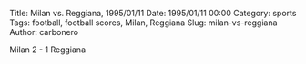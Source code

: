 Title: Milan vs. Reggiana, 1995/01/11
Date: 1995/01/11 00:00
Category: sports
Tags: football, football scores, Milan, Reggiana
Slug: milan-vs-reggiana
Author: carbonero


Milan 2 - 1 Reggiana
